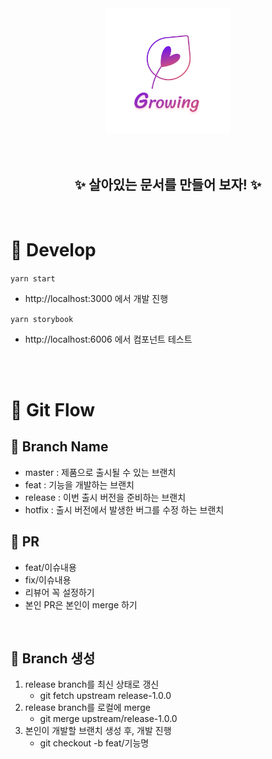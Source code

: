 <center><img src='public/growing.svg' width="200px" /></center>
<br>
<br>

<center>
<h2>✨ 살아있는 문서를 만들어 보자! ✨</h2>
</center>

<br>

# 🚀 Develop

`yarn start`

- http://localhost:3000 에서 개발 진행

`yarn storybook`

- http://localhost:6006 에서 컴포넌트 테스트

<br>
<br>

# 🚀 Git Flow

## 🌱 Branch Name

- master : 제품으로 출시될 수 있는 브랜치
- feat : 기능을 개발하는 브랜치
- release : 이번 출시 버전을 준비하는 브랜치
- hotfix : 출시 버전에서 발생한 버그를 수정 하는 브랜치

## 🌱 PR

- feat/이슈내용
- fix/이슈내용
- 리뷰어 꼭 설정하기
- 본인 PR은 본인이 merge 하기

<br>

## 🌱 Branch 생성

1. release branch를 최신 상태로 갱신
   - git fetch upstream release-1.0.0
2. release branch를 로컬에 merge
   - git merge upstream/release-1.0.0
3. 본인이 개발할 브랜치 생성 후, 개발 진행
   - git checkout -b feat/기능명
